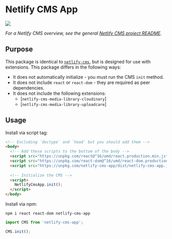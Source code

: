 # Netlify CMS App
[![](https://badges.gitter.im/Join%20Chat.svg)](https://gitter.im/netlify/netlifycms)

_For a Netlify CMS overview, see the general [Netlify CMS project README](https://github.com/netlify/netlify-cms)._

## Purpose
This package is identical to [`netlify-cms`](https://github.com/netlify/netlify-cms/tree/master/packages/netlify-cms/), but is designed for use with extensions. This package differs in the following ways:

- It does not automatically initialize - you must run the CMS `init` method.
- It does not include `react` or `react-dom` - they are required as peer dependencies.
- It does not include the following extensions:
  - [`netlify-cms-media-library-cloudinary`]
  - [`netlify-cms-media-library-uploadcare`]
  
## Usage
Install via script tag:

```html
<!-- Excluding `doctype` and `head` but you should add them -->
<body>
  <!-- Add these scripts to the bottom of the body -->
  <script src="https://unpkg.com/react@^16/umd/react.production.min.js"></script>
  <script src="https://unpkg.com/react-dom@^16/umd/react-dom.production.min.js"></script>
  <script src="https://unpkg.com/netlify-cms-app/dist/netlify-cms-app.js"></script>
  
  <!-- Initialize the CMS -->
  <script>
    NetlifyCmsApp.init();
  </script>
</body>
```

Install via npm:

```
npm i react react-dom netlify-cms-app
```

```js
import CMS from 'netlify-cms-app';

CMS.init();
```
